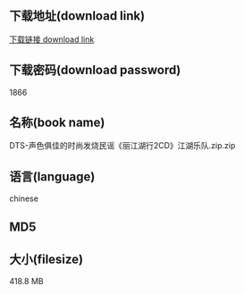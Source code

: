 ## 下载地址(download link)
[下载链接 download link](https://voluble-croquembouche-d321dc.netlify.app/?s=DTS-%E5%A3%B0%E8%89%B2%E4%BF%B1%E4%BD%B3%E7%9A%84%E6%97%B6%E5%B0%9A%E5%8F%91%E7%83%A7%E6%B0%91%E8%B0%A3%E3%80%8A%E4%B8%BD%E6%B1%9F%E6%B9%96%E8%A1%8C2CD%E3%80%8B%E6%B1%9F%E6%B9%96%E4%B9%90%E9%98%9F.zip)

## 下载密码(download password)
1866

## 名称(book name)
DTS-声色俱佳的时尚发烧民谣《丽江湖行2CD》江湖乐队.zip.zip

## 语言(language)
chinese

## MD5


## 大小(filesize)
418.8 MB
